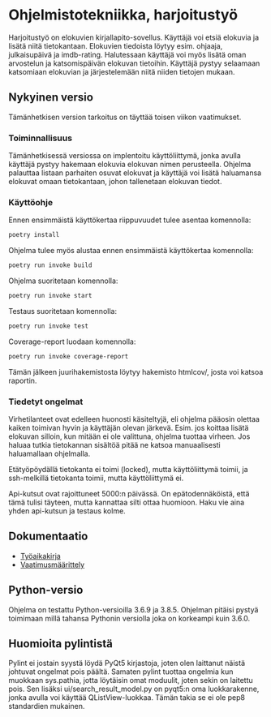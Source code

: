 # Ohjelmistotekniikka, harjoitustyö

Harjoitustyö on elokuvien kirjallapito-sovellus. Käyttäjä voi etsiä elokuvia ja lisätä niitä tietokantaan. Elokuvien tiedoista löytyy esim. ohjaaja, julkaisupäivä ja imdb-rating. Halutessaan käyttäjä voi myös lisätä oman arvostelun ja katsomispäivän elokuvan tietoihin. Käyttäjä pystyy selaamaan katsomiaan elokuvian ja järjestelemään niitä niiden tietojen mukaan. 

## Nykyinen versio

Tämänhetkisen version tarkoitus on täyttää toisen viikon vaatimukset.

### Toiminnallisuus

Tämänhetkisessä versiossa on implentoitu käyttöliittymä, jonka avulla käyttäjä pystyy hakemaan elokuvia elokuvan nimen perusteella. Ohjelma palauttaa listaan parhaiten osuvat elokuvat ja käyttäjä voi lisätä haluamansa elokuvat omaan tietokantaan, johon tallenetaan elokuvan tiedot.

### Käyttöohje

Ennen ensimmäistä käyttökertaa riippuvuudet tulee asentaa komennolla: 
```bash
poetry install
```
Ohjelma tulee myös alustaa ennen ensimmäistä käyttökertaa komennolla:
```bash
poetry run invoke build
```
Ohjelma suoritetaan komennolla:
```bash
poetry run invoke start
```
Testaus suoritetaan komennolla:
```bash
poetry run invoke test
```
Coverage-report luodaan komennolla:
```bash
poetry run invoke coverage-report
```
Tämän jälkeen juurihakemistosta löytyy hakemisto htmlcov/, josta voi katsoa raportin.

### Tiedetyt ongelmat

Virhetilanteet ovat edelleen huonosti käsiteltyjä, eli ohjelma pääosin olettaa kaiken toimivan hyvin ja käyttäjän olevan järkevä. Esim. jos koittaa lisätä elokuvan silloin, kun mitään ei ole valittuna, ohjelma tuottaa virheen. Jos haluaa tutkia tietokannan sisältöä pitää ne katsoa manuaalisesti haluamallaan ohjelmalla.

Etätyöpöydällä tietokanta ei toimi (locked), mutta käyttöliittymä toimii, ja ssh-melkillä tietokanta toimii, mutta käyttöliittymä ei.

Api-kutsut ovat rajoittuneet 5000:n päivässä. On epätodennäköistä, että tämä tulisi täyteen, mutta kannattaa silti ottaa huomioon. Haku vie aina yhden api-kutsun ja testaus kolme.

## Dokumentaatio

- [Työaikakirja](./documentation/tyoaikakirja.md)
- [Vaatimusmäärittely](./documentation/vaatimusmaarittely.md)

## Python-versio

Ohjelma on testattu Python-versioilla 3.6.9 ja 3.8.5. Ohjelman pitäisi pystyä toimimaan millä tahansa Pythonin versiolla joka on korkeampi kuin 3.6.0. 

## Huomioita pylintistä

Pylint ei jostain syystä löydä PyQt5 kirjastoja, joten olen laittanut näistä johtuvat ongelmat pois päältä. Samaten pylint tuottaa ongelmia kun muokkaan sys.pathia, jotta löytäisin omat moduulit, joten sekin on laitettu pois. Sen lisäksi ui/search_result_model.py on pyqt5:n oma luokkarakenne, jonka avulla voi käyttää QListView-luokkaa. Tämän takia se ei ole pep8 standardien mukainen. 
